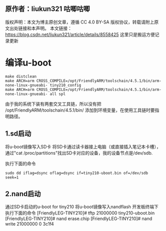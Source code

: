 ## 原作者：liukun321 咕唧咕唧
版权声明：本文为博主原创文章，遵循 CC 4.0 BY-SA 版权协议，转载请附上原文出处链接和本声明。
本文链接：https://blog.csdn.net/liukun321/article/details/8558425
这里只是搬运方便记录更新

# 编译u-boot
```shell
make distclean
make ARCH=arm CROSS_COMPILE=/opt/FriendlyARM/toolschain/4.5.1/bin/arm-none-linux-gnueabi- tiny210_config
make ARCH=arm CROSS_COMPILE=/opt/FriendlyARM/toolschain/4.5.1/bin/arm-none-linux-gnueabi- all spl
```
由于我的系统下装有两套交叉工具链，所以没有把 /opt/FriendlyARM/toolschain/4.5.1/bin/ 添加到环境变量，在使用工具链时要指明路径。

## 1.sd启动
 
将u-boot镜像写入SD卡
将SD卡通过读卡器接上电脑（或直接插入笔记本卡槽），通过"cat /proc/partitions"找出SD卡对应的设备，我的设备节点是/dev/sdb.

执行下面的命令
```shell
sudo dd iflag=dsync oflag=dsync if=tiny210-uboot.bin of=/dev/sdb seek=1
```
## 2.nand启动
通过SD卡启动的u-boot for tiny210 将u-boot镜像写入nandflash
开发板终端下执行下面的命令
[FriendlyLEG-TINY210]# tftp 21000000 tiny210-uboot.bin
[FriendlyLEG-TINY210]# nand erase.chip
[FriendlyLEG-TINY210]# nand write 21000000 0 3c1f4 


